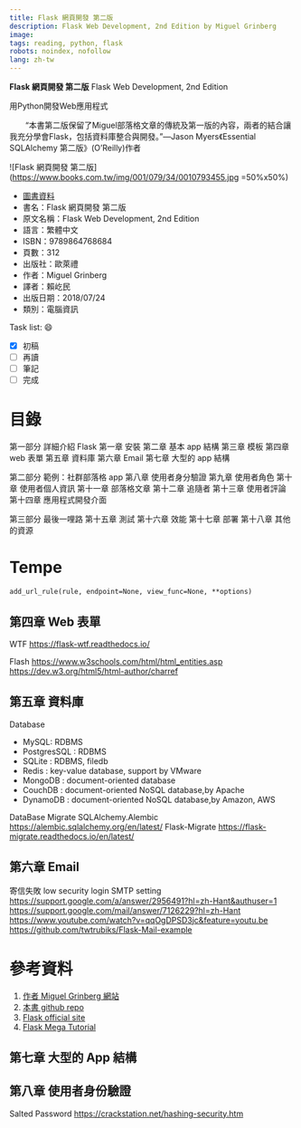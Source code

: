 ```yaml
---
title: Flask 網頁開發 第二版
description: Flask Web Development, 2nd Edition by Miguel Grinberg
image: 
tags: reading, python, flask
robots: noindex, nofollow
lang: zh-tw
---
```


**Flask 網頁開發 第二版**
Flask Web Development, 2nd Edition

用Python開發Web應用程式

　　“本書第二版保留了Miguel部落格文章的傳統及第一版的內容，兩者的結合讓我充分學會Flask，包括資料庫整合與開發。”—Jason Myers《Essential SQLAlchemy 第二版》(O’Reilly)作者
<!--more-->


![Flask 網頁開發 第二版](https://www.books.com.tw/img/001/079/34/0010793455.jpg =50%x50%)
* [圖書資料](http://www.books.com.tw/products/0010793455)
* 書名：Flask 網頁開發 第二版
* 原文名稱：Flask Web Development, 2nd Edition
* 語言：繁體中文
* ISBN：9789864768684
* 頁數：312
* 出版社：歐萊禮
* 作者：Miguel Grinberg
* 譯者：賴屹民
* 出版日期：2018/07/24
* 類別：電腦資訊
 
Task list: :smile:

- [x] 初稿
- [ ] 再讀
- [ ] 筆記
- [ ] 完成

# 目錄
第一部分 詳細介紹 Flask
第一章 安裝
第二章 基本 app 結構
第三章 模板
第四章 web 表單
第五章 資料庫
第六章 Email
第七章 大型的 app 結構

第二部分 範例：社群部落格 app
第八章 使用者身分驗證
第九章 使用者角色
第十章 使用者個人資訊
第十一章 部落格文章
第十二章 追隨者
第十三章 使用者評論
第十四章 應用程式開發介面

第三部分 最後一哩路
第十五章 測試
第十六章 效能
第十七章 部署
第十八章 其他的資源


# Tempe

`add_url_rule(rule, endpoint=None, view_func=None, **options)`



## 第四章 Web 表單

WTF
https://flask-wtf.readthedocs.io/

Flash
https://www.w3schools.com/html/html_entities.asp
https://dev.w3.org/html5/html-author/charref


## 第五章 資料庫


Database

* MySQL: RDBMS
* PostgresSQL : RDBMS
* SQLite : RDBMS, filedb
* Redis : key-value database, support by VMware
* MongoDB : document-oriented database 
* CouchDB : document-oriented NoSQL database,by Apache
* DynamoDB : document-oriented NoSQL database,by Amazon, AWS


DataBase Migrate
SQLAlchemy.Alembic
https://alembic.sqlalchemy.org/en/latest/
Flask-Migrate
https://flask-migrate.readthedocs.io/en/latest/

## 第六章 Email

寄信失敗
low security login
SMTP setting
https://support.google.com/a/answer/2956491?hl=zh-Hant&authuser=1
https://support.google.com/mail/answer/7126229?hl=zh-Hant
https://www.youtube.com/watch?v=qqOgDPSD3jc&feature=youtu.be
https://github.com/twtrubiks/Flask-Mail-example

# 參考資料
1. [作者 Miguel Grinberg 網站](blog.miguelgrinberg.com)
2. [本書 github repo](https://github.com/miguelgrinberg/flasky)
3. [Flask official site](https://flask.palletsprojects.com/)
4. [Flask Mega Tutorial](https://blog.miguelgrinberg.com/post/the-flask-mega-tutorial-part-i-hello-world)

## 第七章 大型的 App 結構

## 第八章 使用者身份驗證

Salted Password
https://crackstation.net/hashing-security.htm



[決戰熱蘭遮]: https://www.books.com.tw/products/0010773335 "決戰熱蘭遮"
[熱蘭遮城日誌]: https://zh.wikipedia.org/wiki/%E7%86%B1%E8%98%AD%E9%81%AE%E5%9F%8E%E6%97%A5%E8%AA%8C "熱蘭遮城日誌"
[google]: https://www.google.com "Search Engine"